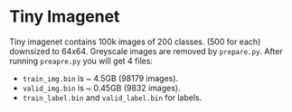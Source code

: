 # Tiny Imagenet
Tiny imagenet contains 100k images of 200 classes. (500 for each) downsized to 64x64. Greyscale images are removed by ```prepare.py```. 
After running ```preapre.py``` you will get 4 files:
- ```train_img.bin``` is ~ 4.5GB (98179 images). 
- ```valid_img.bin``` is ~ 0.45GB (9832 images).
- ```train_label.bin``` and  ```valid_label.bin``` for labels. 


